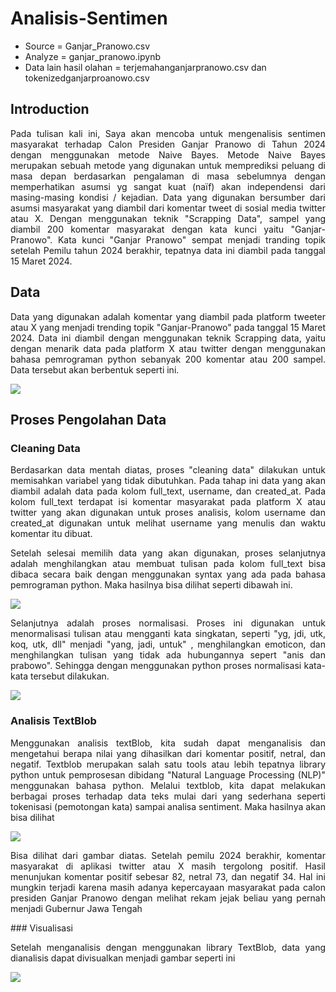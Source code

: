 # Analisis-Sentimen
<ul>
  <li>Source = Ganjar_Pranowo.csv</li>
  <li>Analyze = ganjar_pranowo.ipynb</li>
  <li>Data lain hasil olahan = terjemahanganjarpranowo.csv dan tokenizedganjarproanowo.csv</li>
</ul>

## Introduction
<p align='justify'>Pada tulisan kali ini, Saya akan mencoba untuk mengenalisis sentimen masyarakat terhadap Calon Presiden Ganjar Pranowo di Tahun 2024 dengan menggunakan metode Naive Bayes. Metode Naive Bayes merupakan sebuah metode yang digunakan untuk memprediksi peluang di masa depan berdasarkan pengalaman di masa sebelumnya dengan memperhatikan asumsi yg sangat kuat (naïf) akan independensi dari masing-masing kondisi / kejadian. Data yang digunakan bersumber dari asumsi masyarakat yang diambil dari komentar tweet di sosial media twitter atau X. Dengan menggunakan teknik "Scrapping Data", sampel yang diambil 200 komentar masyarakat dengan kata kunci yaitu "Ganjar-Pranowo". Kata kunci "Ganjar Pranowo" sempat menjadi tranding topik setelah Pemilu tahun 2024 berakhir, tepatnya data ini diambil pada tanggal 15 Maret 2024.</p>

## Data 
<p align='justify'>Data yang digunakan adalah komentar yang diambil pada platform tweeter atau X yang menjadi trending topik "Ganjar-Pranowo" pada tanggal 15 Maret 2024. Data ini diambil dengan menggunakan teknik Scrapping data, yaitu dengan menarik data pada platform X atau twitter dengan menggunakan bahasa pemrograman python sebanyak 200 komentar atau 200 sampel. Data tersebut akan berbentuk seperti ini.</p>

<img src="https://github.com/kartikajls/InstagramAnalyze/assets/98092595/b1269d88-1036-4195-b4ce-a983dff1dd47"></img>

## Proses Pengolahan Data
### Cleaning Data
<p align='justify'>Berdasarkan data mentah diatas, proses "cleaning data" dilakukan untuk memisahkan variabel yang tidak dibutuhkan. Pada tahap ini data yang akan diambil adalah data pada kolom full_text, username, dan created_at. Pada kolom full_text terdapat isi komentar masyarakat pada platform X atau twitter yang akan digunakan untuk proses analisis, kolom username dan created_at digunakan untuk melihat username yang menulis dan waktu komentar itu dibuat.</p>
<p align='justify'>Setelah selesai memilih data yang akan digunakan, proses selanjutnya adalah menghilangkan atau membuat tulisan pada kolom full_text bisa dibaca secara baik dengan menggunakan syntax yang ada pada bahasa pemrograman python. Maka hasilnya bisa dilihat seperti dibawah ini.</p>

<img src="https://github.com/kartikajls/Analisis-Sentimen/assets/98092595/43bf2aeb-a51d-45e8-8fd3-33906922dadc"></img>

<p align='justify'>Selanjutnya adalah proses normalisasi. Proses ini digunakan untuk menormalisasi tulisan atau mengganti kata singkatan, seperti "yg, jdi, utk, koq, utk, dll" menjadi "yang, jadi, untuk" , menghilangkan emoticon, dan menghilangkan tulisan yang tidak ada hubungannya sepert "anis dan prabowo". Sehingga dengan menggunakan python proses normalisasi kata-kata tersebut dilakukan.</p>

<img src="https://github.com/kartikajls/Analisis-Sentimen/assets/98092595/e050d242-bcdd-4716-bc31-57edf0ecf59f"></img>

### Analisis TextBlob
<p align='justify'>Menggunakan analisis textBlob, kita sudah dapat menganalisis dan mengetahui berapa nilai yang dihasilkan dari komentar positif, netral, dan negatif. Textblob merupakan salah satu tools atau lebih tepatnya library python untuk pemprosesan dibidang "Natural Language Processing (NLP)" menggunakan bahasa python. Melalui textblob, kita dapat melakukan berbagai proses terhadap data teks mulai dari yang sederhana seperti tokenisasi (pemotongan kata) sampai analisa sentiment. Maka hasilnya akan bisa dilihat</p>

<img src="https://github.com/kartikajls/Analisis-Sentimen/assets/98092595/8bd89f80-577a-4bb1-a9fd-f36031cb38ce"></img>

<p align='justify'>Bisa dilihat dari gambar diatas. Setelah pemilu 2024 berakhir, komentar masyarakat di aplikasi twitter atau X masih tergolong positif. Hasil menunjukan komentar positif sebesar 82, netral 73, dan negatif 34. Hal ini mungkin terjadi karena masih adanya kepercayaan masyarakat pada calon presiden Ganjar Pranowo dengan melihat rekam jejak beliau yang pernah menjadi Gubernur Jawa Tengah</p>
### Visualisasi
<p align='justify'>Setelah menganalisis dengan menggunakan library TextBlob, data yang dianalisis dapat divisualkan menjadi gambar seperti ini</p>

<img src="https://github.com/kartikajls/Analisis-Sentimen/assets/98092595/694ca85b-d373-4048-badb-b91feb594799"></img>
